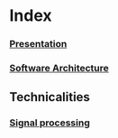# Index
### [Presentation](https://github.com/MobsLab/DeltaFeedBack/wiki/Presentation)
### [Software Architecture](https://github.com/MobsLab/DeltaFeedBack/wiki/Software-Architecture)

## Technicalities
### [Signal processing](https://github.com/MobsLab/DeltaFeedBack/wiki/Signal-processing)